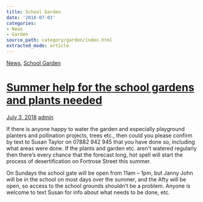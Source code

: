 ```yaml
---
title: School Garden
date: '2018-07-03'
categories:
- News
- Garden
source_path: category/garden/index.html
extracted_mode: article
---
```

[News](/news/), [School Garden](category/garden/)

# [Summer help for the school gardens and plants needed](/news/summer-help-for-the-school-gardens-and-plants-needed/)

[July 3, 2018](/news/summer-help-for-the-school-gardens-and-plants-needed/) [admin](author/admin/)

If there is anyone happy to water the garden and especially playground planters and pollination projects, trees etc., then could you please confirm by text to Susan Taylor on 07882 942 945 that you have done so, including what areas were done. If the plants and garden etc. aren’t watered regularly then there’s every chance that the forecast long, hot spell will start the process of desertification on Fortrose Street this summer.

On Sundays the school gate will be open from 11am – 1pm, but Janny John will be in the school on most days over the summer, and the Afty will be open, so access to the school grounds shouldn’t be a problem. Anyone is welcome to text Susan for info about what needs to be done, etc.
